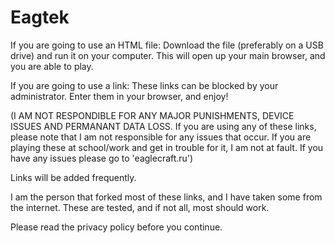 # Eagtek
If you are going to use an HTML file: Download the file (preferably on a USB drive) and run it on your computer. This will open up your main browser, and you are able to play.

If you are going to use a link: These links can be blocked by your administrator. Enter them in your browser, and enjoy!

(I AM NOT RESPONDIBLE FOR ANY MAJOR PUNISHMENTS, DEVICE ISSUES AND PERMANANT DATA LOSS. If you are using any of these links, please note that I am not responsible for any issues that occur. If you are playing these at school/work and get in trouble for it, I am not at fault. If you have any issues please go to 'eaglecraft.ru')

Links will be added frequently.

I am the person that forked most of these links, and I have taken some from the internet. These are tested, and if not all, most should work.

Please read the privacy policy before you continue.
